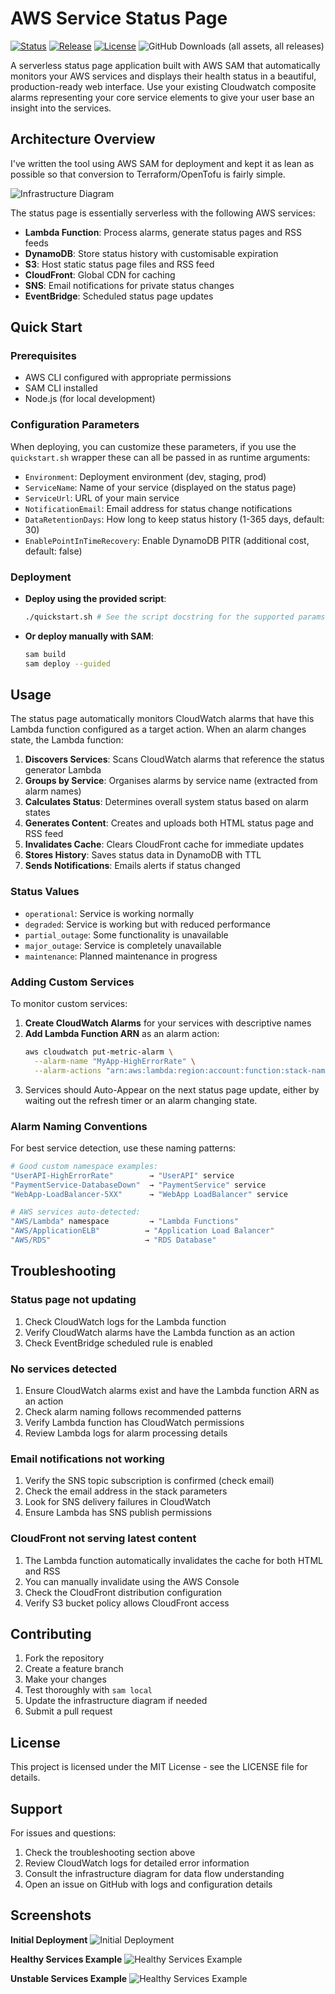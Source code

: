 # AWS Service Status Page

[![Status](https://github.com/avaines/s3tree/actions/workflows/main.yml/badge.svg)](https://github.com/avaines/s3tree/actions/workflows/main.yml)
[![Release](https://img.shields.io/github/release/avaines/aws-status-page.svg)](https://github.com/avaines/aws-status-page/releases)
[![License](https://img.shields.io/github/license/avaines/aws-status-page.svg)](https://github.com/avaines/aws-status-page/blob/main/LICENSE)
![GitHub Downloads (all assets, all releases)](https://img.shields.io/github/downloads/avaines/aws-status-page/total)

A serverless status page application built with AWS SAM that automatically monitors your AWS services and displays their health status in a beautiful, production-ready web interface. Use your existing Cloudwatch composite alarms representing your core service elements to give your user base an insight into the services.

## Architecture Overview

I've written the tool using AWS SAM for deployment and kept it as lean as possible so that conversion to Terraform/OpenTofu is fairly simple.

![Infrastructure Diagram](docs/diagram.drawio.png)

The status page is essentially serverless with the following AWS services:

- **Lambda Function**: Process alarms, generate status pages and RSS feeds
- **DynamoDB**: Store status history with customisable expiration
- **S3**: Host static status page files and RSS feed
- **CloudFront**: Global CDN for caching
- **SNS**: Email notifications for private status changes
- **EventBridge**: Scheduled status page updates

## Quick Start

### Prerequisites

- AWS CLI configured with appropriate permissions
- SAM CLI installed
- Node.js (for local development)

### Configuration Parameters

When deploying, you can customize these parameters, if you use the `quickstart.sh` wrapper these can all be passed in as runtime arguments:

- `Environment`: Deployment environment (dev, staging, prod)
- `ServiceName`: Name of your service (displayed on the status page)
- `ServiceUrl`: URL of your main service
- `NotificationEmail`: Email address for status change notifications
- `DataRetentionDays`: How long to keep status history (1-365 days, default: 30)
- `EnablePointInTimeRecovery`: Enable DynamoDB PITR (additional cost, default: false)

### Deployment

- **Deploy using the provided script**:
   ```bash
   ./quickstart.sh # See the script docstring for the supported params
   ```

- **Or deploy manually with SAM**:
   ```bash
   sam build
   sam deploy --guided
   ```

## Usage

The status page automatically monitors CloudWatch alarms that have this Lambda function configured as a target action. When an alarm changes state, the Lambda function:

1. **Discovers Services**: Scans CloudWatch alarms that reference the status generator Lambda
2. **Groups by Service**: Organises alarms by service name (extracted from alarm names)
3. **Calculates Status**: Determines overall system status based on alarm states
4. **Generates Content**: Creates and uploads both HTML status page and RSS feed
5. **Invalidates Cache**: Clears CloudFront cache for immediate updates
6. **Stores History**: Saves status data in DynamoDB with TTL
7. **Sends Notifications**: Emails alerts if status changed

### Status Values

- `operational`: Service is working normally
- `degraded`: Service is working but with reduced performance
- `partial_outage`: Some functionality is unavailable
- `major_outage`: Service is completely unavailable
- `maintenance`: Planned maintenance in progress

### Adding Custom Services

To monitor custom services:

1. **Create CloudWatch Alarms** for your services with descriptive names
2. **Add Lambda Function ARN** as an alarm action:
   ```bash
   aws cloudwatch put-metric-alarm \
     --alarm-name "MyApp-HighErrorRate" \
     --alarm-actions "arn:aws:lambda:region:account:function:stack-name-status-generator"
   ```
3. Services should Auto-Appear on the next status page update, either by waiting out the refresh timer or an alarm changing state.

### Alarm Naming Conventions

For best service detection, use these naming patterns:

```bash
# Good custom namespace examples:
"UserAPI-HighErrorRate"        → "UserAPI" service
"PaymentService-DatabaseDown"  → "PaymentService" service
"WebApp-LoadBalancer-5XX"      → "WebApp LoadBalancer" service

# AWS services auto-detected:
"AWS/Lambda" namespace         → "Lambda Functions"
"AWS/ApplicationELB"          → "Application Load Balancer"
"AWS/RDS"                     → "RDS Database"
```

## Troubleshooting

### Status page not updating
1. Check CloudWatch logs for the Lambda function
2. Verify CloudWatch alarms have the Lambda function as an action
3. Check EventBridge scheduled rule is enabled

### No services detected
1. Ensure CloudWatch alarms exist and have the Lambda function ARN as an action
2. Check alarm naming follows recommended patterns
3. Verify Lambda function has CloudWatch permissions
4. Review Lambda logs for alarm processing details

### Email notifications not working
1. Verify the SNS topic subscription is confirmed (check email)
2. Check the email address in the stack parameters
3. Look for SNS delivery failures in CloudWatch
4. Ensure Lambda has SNS publish permissions

### CloudFront not serving latest content
1. The Lambda function automatically invalidates the cache for both HTML and RSS
2. You can manually invalidate using the AWS Console
3. Check the CloudFront distribution configuration
4. Verify S3 bucket policy allows CloudFront access

## Contributing

1. Fork the repository
2. Create a feature branch
3. Make your changes
4. Test thoroughly with `sam local`
5. Update the infrastructure diagram if needed
6. Submit a pull request

## License

This project is licensed under the MIT License - see the LICENSE file for details.

## Support

For issues and questions:
1. Check the troubleshooting section above
2. Review CloudWatch logs for detailed error information
3. Consult the infrastructure diagram for data flow understanding
4. Open an issue on GitHub with logs and configuration details

## Screenshots

**Initial Deployment**
![Initial Deployment](docs/post_deploymnent.png)

**Healthy Services Example**
![Healthy Services Example](docs/healthy_service.png)

**Unstable Services Example**
![Healthy Services Example](docs/unstable_service.png)

